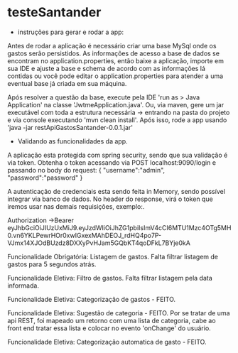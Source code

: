 # testeSantander

- instruções para gerar e rodar a app:

Antes de rodar a aplicação é necessário criar uma base MySql onde os gastos serão persistidos.
As informações de acesso a base de dados se encontram no application.properties, então baixe a aplicação, importe em sua IDE e ajuste a base e schema de acordo com as informações lá contidas ou você pode editar o application.properties para atender a uma eventual base já criada em sua máquina.

Após resolver a questão da base, execute pela IDE 'run as > Java Application' na classe 'JwtmeApplication.java'.
Ou, via maven, gere um jar executável com toda a estrutura necessária -> entrando na pasta do projeto e via console executando 'mvn clean install'. 
Após isso, rode a app usando 'java -jar restApiGastosSantander-0.0.1.jar'

- Validando as funcionalidades da app.

A aplicação esta protegida com spring security, sendo que sua validação é via token.
Obtenha o token acessando via POST localhost:9090/login e passando no body do request: 
{
	"username":"admin",
	"password":"password"
}

A autenticação de credenciais esta sendo feita in Memory, sendo possível integrar via banco de dados.
No header do response, virá o token que iremos usar nas demais requisições, exemplo:.

Authorization →Bearer eyJhbGciOiJIUzUxMiJ9.eyJzdWIiOiJhZG1pbiIsImV4cCI6MTU1Mzc4OTg5MH0.vn6YKLPewrHOr0xwIGxexMAhDEOJ_rdHQ4po7P-VJmx14XJOdBUzdz8DXXyPvHJam5GQbKT4qoDFkL7BYje0kA


Funcionalidade Obrigatória: Listagem de gastos.
	Falta filtrar listagem de gastos para 5 segundos atrás.
	
Funcionalidade Eletiva: Filtro de gastos.
	Falta filtrar listagem pela data informada.
	
Funcionalidade Eletiva: Categorização de gastos - FEITO.

Funcionalidade Eletiva: Sugestão de categoria - FEITO.
	Por se tratar de uma api REST, foi mapeado um retorno com uma lista de categoria, cabe ao front end tratar essa lista e colocar no evento 'onChange' do usuário.
	
Funcionalidade Eletiva: Categorização automatica de gasto - FEITO.
